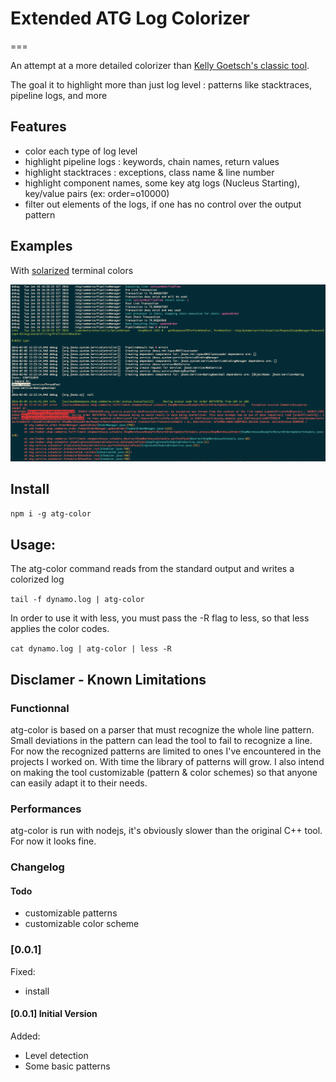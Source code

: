 # Extended ATG Log Colorizer
===

An attempt at a more detailed colorizer than [Kelly Goetsch's classic tool]( http://atglogcolorizer.sourceforge.net ).

The goal it to highlight more than just log level : patterns like stacktraces, pipeline logs, and more

## Features
  - color each type of log level
  - highlight pipeline logs : keywords, chain names, return values
  - highlight stacktraces :  exceptions, class name & line number
  - highlight component names, some key atg logs (Nucleus Starting), key/value pairs (ex: order=o10000)
  - filter out elements of the logs, if one has no control over the output pattern

## Examples

With [solarized](http://ethanschoonover.com/solarized) terminal colors

![Screenshot 1](img/example.png "atg-color in action!")



## Install

`npm i -g atg-color`

## Usage:

The atg-color command reads from the standard output and writes a colorized log 

`tail -f dynamo.log | atg-color`

In order to use it with less, you must pass the -R flag to less, so that less applies the color codes.

`cat dynamo.log | atg-color | less -R`

## Disclamer - Known Limitations

### Functionnal 

atg-color is based on a parser that must recognize the whole line pattern. Small deviations in the pattern can lead the tool to fail to recognize a line. For now the recognized patterns are limited to ones I've encountered in the projects I worked on. With time the library of patterns will grow. I also intend on making the tool customizable (pattern & color schemes) so that anyone can easily adapt it to their needs.

### Performances

atg-color is run with nodejs, it's obviously slower than the original C++ tool. For now it looks fine.


### Changelog

#### Todo

 - customizable patterns
 - customizable color scheme

### [0.0.1]
Fixed:
 - install

#### [0.0.1] Initial Version
Added:

 - Level detection
 - Some basic patterns